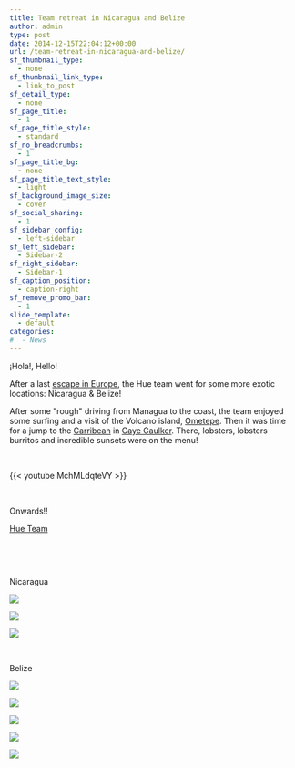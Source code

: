 ```yaml
---
title: Team retreat in Nicaragua and Belize
author: admin
type: post
date: 2014-12-15T22:04:12+00:00
url: /team-retreat-in-nicaragua-and-belize/
sf_thumbnail_type:
  - none
sf_thumbnail_link_type:
  - link_to_post
sf_detail_type:
  - none
sf_page_title:
  - 1
sf_page_title_style:
  - standard
sf_no_breadcrumbs:
  - 1
sf_page_title_bg:
  - none
sf_page_title_text_style:
  - light
sf_background_image_size:
  - cover
sf_social_sharing:
  - 1
sf_sidebar_config:
  - left-sidebar
sf_left_sidebar:
  - Sidebar-2
sf_right_sidebar:
  - Sidebar-1
sf_caption_position:
  - caption-right
sf_remove_promo_bar:
  - 1
slide_template:
  - default
categories:
#  - News
---
```


¡Hola!, Hello!

After a last [escape in Europe][1], the Hue team went for some more exotic locations: Nicaragua & Belize!

After some "rough" driving from Managua to the coast, the team enjoyed some surfing and a visit of the Volcano island, [Ometepe][2]. Then it was time for a jump to the [Carribean][3] in [Caye Caulker][4]. There, lobsters, lobsters burritos and incredible sunsets were on the menu!

&nbsp;

{{< youtube MchMLdqteVY >}}

&nbsp;

Onwards!!

[Hue Team][5]

&nbsp;

&nbsp;

Nicaragua

[<img src="https://cdn.gethue.com/uploads/2014/12/2014-11-27-13.21.13-1024x768.jpg"  />][6]

<img src="https://cdn.gethue.com/uploads/2014/12/P1040537-1024x654.jpg"  />

[<img src="https://cdn.gethue.com/uploads/2014/12/IMG_7272-1024x768.jpg"  />][7]

&nbsp;

Belize

[<img src="https://cdn.gethue.com/uploads/2014/12/2014-12-02-16.56.38-1024x768.jpg"  />][8]

[<img src="https://cdn.gethue.com/uploads/2014/12/2014-12-02-16.59.27-1024x768.jpg"  />][9]

[<img src="https://cdn.gethue.com/uploads/2014/12/2014-12-03-12.27.44-768x1024.jpg"  />][10]

[<img src="https://cdn.gethue.com/uploads/2014/12/2014-12-03-12.31.32-1024x768.jpg"  />][11]

[<img src="https://cdn.gethue.com/uploads/2014/12/2014-12-04-13.04.42-1024x768.jpg"  />][12]

&nbsp;

[1]: https://gethue.com/team-retreat-in-tenerife/
[2]: https://www.google.com/search?q=Ometepe&oq=Ometepe&aqs=chrome..69i57j0l5.194j0j7&sourceid=chrome&es_sm=93&ie=UTF-8
[3]: https://gethue.com/team-retreat-in-the-caribbean-curacao/
[4]: https://www.google.com/maps/place/Caye+Caulker,+Belize/@17.8201555,-87.5333548,9z/data=!4m2!3m1!1s0x8f5c8dc6ad1bc049:0xf823dbc01663d790
[5]: https://twitter.com/gethue
[6]: https://cdn.gethue.com/uploads/2014/12/2014-11-27-13.21.13.jpg
[7]: https://cdn.gethue.com/uploads/2014/12/IMG_7272.jpg
[8]: https://cdn.gethue.com/uploads/2014/12/2014-12-02-16.56.38.jpg
[9]: https://cdn.gethue.com/uploads/2014/12/2014-12-02-16.59.27.jpg
[10]: https://cdn.gethue.com/uploads/2014/12/2014-12-03-12.27.44.jpg
[11]: https://cdn.gethue.com/uploads/2014/12/2014-12-03-12.31.32.jpg
[12]: https://cdn.gethue.com/uploads/2014/12/2014-12-04-13.04.42.jpg
